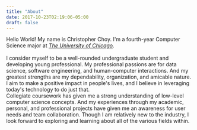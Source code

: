 ```yaml
---
title: "About"
date: 2017-10-23T02:19:06-05:00
draft: false
---
```


Hello World! My name is Christopher Choy. I'm a fourth-year Computer Science major
at *[The University of Chicago](https://uchicago.edu)*.  
<br>
I consider myself to be a well-rounded undergraduate student and developing young professional. My professional passions are for data science, software engineering, and human-computer interactions. And my greatest strengths are my dependability, organization, and amicable nature. I aim to make a positive impact in people's lives, and I believe in leveraging today's technology to do just that.
<br>
Collegiate coursework has given me a strong understanding of low-level computer science concepts. And my experiences through my academic, personal, and professional projects have given me an awareness for user needs and team collaboration. Though I am relatively new to the industry, I look forward to exploring and learning about all of the various fields within.
